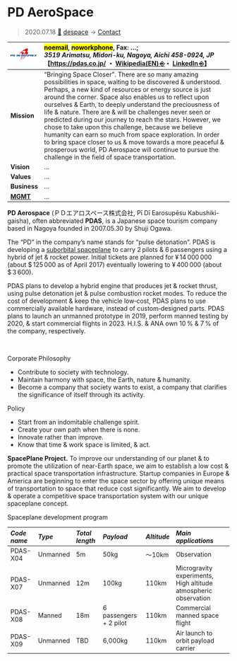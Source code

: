 # PD AeroSpace
> 2020.07.18 [🚀](../../index/index.md) [despace](../index.md) → [Contact](../contact.md)

|[![](../f/con/p/pd_aerospace_logo1_thumb.jpg)](../f/con/p/pd_aerospace_logo1.png)|<mark>noemail</mark>, <mark>noworkphone</mark>, Fax: …;<br> *3519 Arimatsu, Midori-ku, Nagoya, Aichi 458-0924, JP*<br> 【<https://pdas.co.jp/> ・ [Wikipedia(EN) ⎆](https://en.wikipedia.org/wiki/PD_AeroSpace)・ [LinkedIn ⎆](https://www.linkedin.com/company/pd-aerospace-ltd./)】|
|:--|:--|
|**Mission**|“Bringing Space Closer”. There are so many amazing possibilities in space, waiting to be discovered & understood. Perhaps, a new kind of resources or energy source is just around the corner. Space also enables us to reflect upon ourselves & Earth, to deeply understand the preciousness of life & nature. There are & will be challenges never seen or predicted during our journey to reach the stars. However, we chose to take upon this challenge, because we believe humanity can earn so much from space exploration. In order to bring space closer to us & move towards a more peaceful & prosperous world, PD Aerospace will continue to pursue the challenge in the field of space transportation.|
|**Vision**|…|
|**Values**|…|
|**Business**|…|
|**[MGMT](../mgmt.md)**|…|

**PD Aerospace** (ＰＤエアロスペース株式会社, Pī Dī Earosupēsu Kabushiki-gaisha), often abbreviated **PDAS**, is a Japanese space tourism company based in Nagoya founded in 2007.05.30 by Shuji Ogawa.

The “PD” in the company’s name stands for “pulse detonation”. PDAS is developing a [suborbital spaceplane](sc.md) to carry 2 pilots & 6 passengers using a hybrid of jet & rocket power. Initial tickets are planned for ¥ 14 000 000 (about $ 125 000 as of April 2017) eventually lowering to ¥ 400 000 (about $ 3 600).

PDAS plans to develop a hybrid engine that produces jet & rocket thrust, using pulse detonation jet & pulse combustion rocket modes. To reduce the cost of development & keep the vehicle low‑cost, PDAS plans to use commercially available hardware, instead of custom‑designed parts. PDAS plans to launch an unmanned prototype in 2019, perform manned testing by 2020, & start commercial flights in 2023. H.I.S. & ANA own 10 % & 7 % of the company, respectively.

<p style="page-break-after:always"> </p>

Corporate Philosophy

   - Contribute to society with technology.
   - Maintain harmony with space, the Earth, nature & humanity.
   - Become a company that society wants to exist, a company that clarifies the significance of itself through its activity.

Policy

   - Start from an indomitable challenge spirit.
   - Create your own path when there is none.
   - Innovate rather than improve.
   - Know that time & work space is limited, & act.

**SpacePlane Project.** To improve our understanding of our planet & to promote the utilization of near-Earth space, we aim to establish a low cost & practical space transportation infrastructure. Startup companies in Europe & America are beginning to enter the space sector by offering unique means of transportation to space that reduce cost significantly. We aim to develop & operate a competitive space transportation system with our unique spaceplane concept.

Spaceplane development program

|*Code name*|*Type*|*Total length*|*Payload*|*Altitude*|*Main applications*|
|:--|:--|:--|:--|:--|:--|
|PDAS-X04|Unmanned|5m|50kg|〜10km|Observation|
|PDAS-X07|Unmanned|12m|100kg|110km|Microgravity experiments, High altitude atmospheric observation|
|PDAS-X08|Manned|18m|6 passengers + 2 pilot|110km|Commercial manned space flight|
|PDAS-X09|Unmanned|TBD|6,000kg|110km|Air launch to orbit payload carrier|

